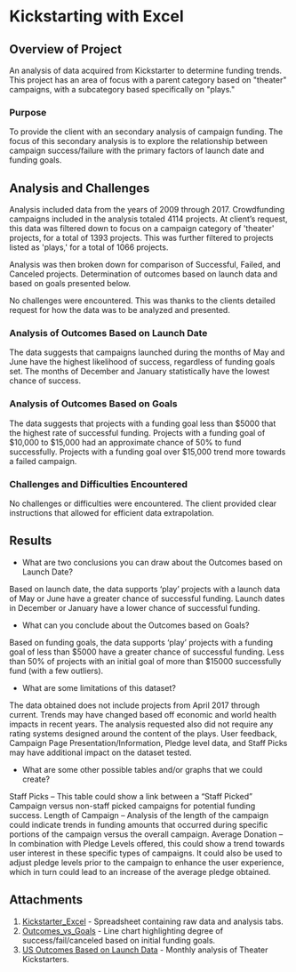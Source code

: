 # Kickstarting with Excel

## Overview of Project
An analysis of data acquired from Kickstarter to determine funding trends.  This project has an area of focus with a parent category based on "theater" campaigns, with a subcategory based specifically on "plays."

### Purpose
To provide the client with an secondary analysis of campaign funding.  The focus of this secondary analysis is to explore the relationship between campaign success/failure with the primary factors of launch date and funding goals.

## Analysis and Challenges
Analysis included data from the years of 2009 through 2017.  Crowdfunding campaigns included in the analysis totaled 4114 projects.  At client’s request, this data was filtered down to focus on a campaign category of 'theater' projects, for a total of 1393 projects.  This was further filtered to projects listed as 'plays,' for a total of 1066 projects.

Analysis was then broken down for comparison of Successful, Failed, and Canceled projects.  Determination of outcomes based on launch data and based on goals presented below.

No challenges were encountered.  This was thanks to the clients detailed request for how the data was to be analyzed and presented.

### Analysis of Outcomes Based on Launch Date
The data suggests that campaigns launched during the months of May and June have the highest likelihood of success, regardless of funding goals set.  The months of December and January statistically have the lowest chance of success.

### Analysis of Outcomes Based on Goals
The data suggests that projects with a funding goal less than $5000 that the highest rate of successful funding.  Projects with a funding goal of $10,000 to $15,000 had an approximate chance of 50% to fund successfully.  Projects with a  funding goal over $15,000 trend more towards a failed campaign.

### Challenges and Difficulties Encountered
No challenges or difficulties were encountered.  The client provided clear instructions that allowed for efficient data extrapolation.

## Results

- What are two conclusions you can draw about the Outcomes based on Launch Date?

Based on launch date, the data supports ‘play’ projects with a launch data of May or June have a greater chance of successful funding.  Launch dates in December or January have a lower chance of successful funding.

- What can you conclude about the Outcomes based on Goals?

Based on funding goals, the data supports ‘play’ projects with a funding goal of less than $5000 have a greater chance of successful funding.  Less than 50% of projects with an initial goal of more than $15000 successfully fund (with a few outliers).

- What are some limitations of this dataset?

The data obtained does not include projects from April 2017 through current.  Trends may have changed based off economic and world health impacts in recent years.  The analysis requested also did not require any rating systems designed around the content of the plays.  User feedback, Campaign Page Presentation/Information, Pledge level data, and Staff Picks may have additional impact on the dataset tested.

- What are some other possible tables and/or graphs that we could create?

Staff Picks – This table could show a link between a “Staff Picked” Campaign versus non-staff picked campaigns for potential funding success.
Length of Campaign – Analysis of the length of the campaign could indicate trends in funding amounts that occurred during specific portions of the campaign versus the overall campaign.
Average Donation – In combination with Pledge Levels offered, this could show a trend towards user interest in these specific types of campaigns.  It could also be used to adjust pledge levels prior to the campaign to enhance the user experience, which in turn could lead to an increase of the average pledge obtained.

## Attachments
1. [Kickstarter_Excel](https://github.com/nseddon/kickstarter_analysis/blob/main/Kickstarter_Excel.xlsx) - Spreadsheet containing raw data and analysis tabs.
2. [Outcomes_vs_Goals](https://github.com/nseddon/kickstarter-analysis/blob/main/Resources/Outcomes_vs_Goals.png) - Line chart highlighting degree of success/fail/canceled based on initial funding goals.
3. [US Outcomes Based on Launch Data](https://github.com/nseddon/kickstarter_analysis/blob/main/US_Outcomes_Based_on_Launch_Date.png) - Monthly analysis of Theater Kickstarters.
